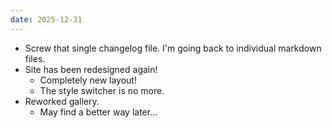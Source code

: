 ```yaml
---
date: 2025-12-31
---
```


- Screw that single changelog file. I'm going back to individual markdown files.
- Site has been redesigned again!
    - Completely new layout!
    - The style switcher is no more.
- Reworked gallery.
    - May find a better way later...